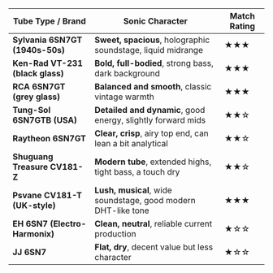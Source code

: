 | Tube Type / Brand         | Sonic Character                                                       | Match Rating |
|---------------------------|------------------------------------------------------------------------|--------------|
| **Sylvania 6SN7GT (1940s-50s)** | **Sweet, spacious**, holographic soundstage, liquid midrange             | ★★★          |
| **Ken-Rad VT-231 (black glass)** | **Bold, full-bodied**, strong bass, dark background                     | ★★★          |
| **RCA 6SN7GT (grey glass)**     | **Balanced and smooth**, classic vintage warmth                         | ★★★          |
| **Tung-Sol 6SN7GTB (USA)**     | **Detailed and dynamic**, good energy, slightly forward mids             | ★★☆          |
| **Raytheon 6SN7GT**            | **Clear, crisp**, airy top end, can lean a bit analytical                | ★★☆          |
| **Shuguang Treasure CV181-Z**  | **Modern tube**, extended highs, tight bass, a touch dry                | ★★☆          |
| **Psvane CV181-T (UK-style)**  | **Lush, musical**, wide soundstage, good modern DHT-like tone           | ★★★          |
| **EH 6SN7 (Electro-Harmonix)** | **Clean, neutral**, reliable current production                          | ★☆☆          |
| **JJ 6SN7**                    | **Flat, dry**, decent value but less character                           | ★☆☆          |
